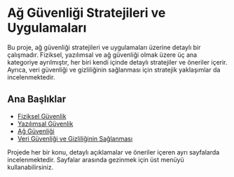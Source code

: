 # Ağ Güvenliği Stratejileri ve Uygulamaları

Bu proje, ağ güvenliği stratejileri ve uygulamaları üzerine detaylı bir çalışmadır. Fiziksel, yazılımsal ve ağ güvenliği olmak üzere üç ana kategoriye ayrılmıştır, her biri kendi içinde detaylı stratejiler ve öneriler içerir. Ayrıca, veri güvenliği ve gizliliğinin sağlanması için stratejik yaklaşımlar da incelenmektedir.

## Ana Başlıklar

- [Fiziksel Güvenlik](fiziksel-guvenlik.md)
- [Yazılımsal Güvenlik](yazilimsal-guvenlik.md)
- [Ağ Güvenliği](ag-guvenligi.md)
- [Veri Güvenliği ve Gizliliğinin Sağlanması](veri-guvenligi-ve-gizliligi.md)

Projede her bir konu, detaylı açıklamalar ve öneriler içeren ayrı sayfalarda incelenmektedir. Sayfalar arasında gezinmek için üst menüyü kullanabilirsiniz.
